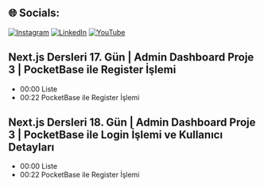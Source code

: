<div></div>


## 🌐 Socials:
[![Instagram](https://img.shields.io/badge/Instagram-%23E4405F.svg?logo=Instagram&logoColor=white)](https://instagram.com/efegorkemumit) [![LinkedIn](https://img.shields.io/badge/LinkedIn-%230077B5.svg?logo=linkedin&logoColor=white)](https://www.linkedin.com/in/efe-g%C3%B6rkem-%C3%BCmit-a084009b/) [![YouTube](https://img.shields.io/badge/YouTube-%23FF0000.svg?logo=YouTube&logoColor=white)](https://youtube.com/@@EfeGorkemUmit) 


## Next.js Dersleri 17. Gün | Admin Dashboard Proje 3 | PocketBase ile Register İşlemi

- 00:00 Liste
- 00:22 PocketBase ile Register İşlemi 


## Next.js Dersleri 18. Gün | Admin Dashboard Proje 3 | PocketBase ile Login İşlemi ve Kullanıcı Detayları

- 00:00 Liste
- 00:22 PocketBase ile Register İşlemi 